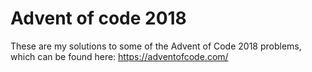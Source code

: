 # Advent of code 2018
These are my solutions to some of the Advent of Code 2018 problems, which can be found here:
https://adventofcode.com/
